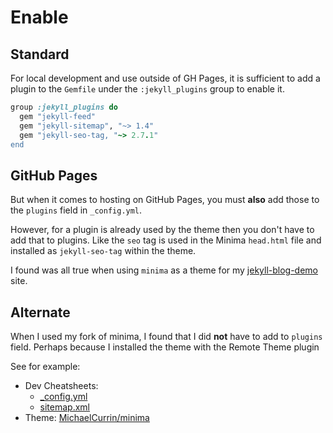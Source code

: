 # Enable


## Standard

For local development and use outside of GH Pages, it is sufficient to add a plugin to the `Gemfile` under the `:jekyll_plugins` group to enable it.

```ruby
group :jekyll_plugins do
  gem "jekyll-feed"
  gem "jekyll-sitemap", "~> 1.4"
  gem "jekyll-seo-tag, "~> 2.7.1"
end
```


## GitHub Pages

But when it comes to hosting on GitHub Pages, you must **also** add those to the `plugins` field in `_config.yml`.

However, for a plugin is already used by the theme then you don't have to add that to plugins. Like the `seo` tag is used in the Minima `head.html` file and installed as `jekyll-seo-tag` within the theme.

I found was all true when using `minima` as a theme for my [jekyll-blog-demo](https://github.com/MichaelCurrin/jekyll-blog-demo) site.


## Alternate

When I used my fork of minima, I found that I did **not** have to add to `plugins` field. Perhaps because I installed the theme with the Remote Theme plugin

See for example:

- Dev Cheatsheets:
    - [\_config.yml](https://github.com/MichaelCurrin/dev-cheatsheets/blob/master/_config.yml)
    - [sitemap.xml](https://michaelcurrin.github.io/dev-cheatsheets/sitemap.xml)
- Theme: [MichaelCurrin/minima](https://github.com/MichaelCurrin/minima)
